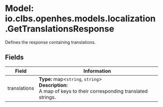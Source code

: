 # Model: io.clbs.openhes.models.localization.GetTranslationsResponse

Defines the response containing translations.

## Fields

| Field | Information |
| --- | --- |
| translations | <b>Type:</b> map<`string`, `string`><br><b>Description:</b><br>A map of keys to their corresponding translated strings. |

